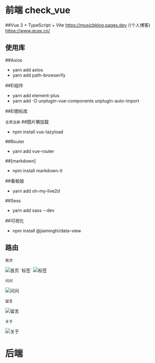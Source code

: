# 前端 check_vue
##Vue 3 + TypeScript + Vite
https://musicbklog.pages.dev /(个人博客)
https://www.qcqx.cn/
## 使用库
##Axios

- yarn add axios
- yarn add path-browserify

##El组件

- yarn add element-plus
- yarn add -D unplugin-vue-components unplugin-auto-import

##El图标库

```全局注册```
##图片懒加载

- npm install vue-lazyload

##Router

- yarn add vue-router

##[markdown]

- npm install markdown-it

##看板娘

- yarn add oh-my-live2d

##Sess

- yarn add sass --dev

##可视化

- npm install @jiaminghi/data-view

## 路由
`首页`

<img src="./img/image.png" alt="首页">
`标签`

<img src="./img/imagecopy.png" alt="标签">


`问问`

<img src="./img/imagecopy2.png" alt="问问">

`留言`

<img src="./img/imagecopy3.png" alt="留言">

`关于`

<img src="./img/imagecopy4.png" alt="关于">










# 后端 







